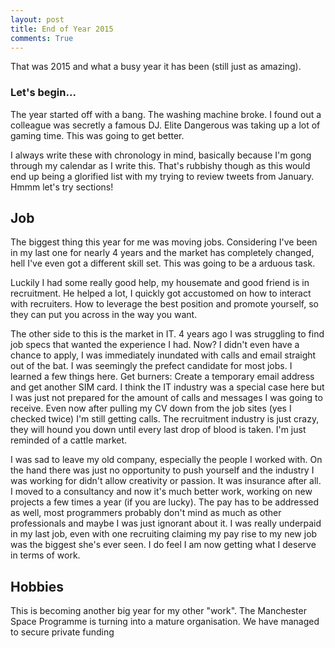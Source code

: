 ```yaml
---
layout: post
title: End of Year 2015
comments: True
---
```


That was 2015 and what a busy year it has been (still just as amazing).

### Let's begin...

The year started off with a bang. The washing machine broke. I found out a colleague was secretly a famous DJ. Elite Dangerous was taking up a lot of gaming time. This was going to get better.

I always write these with chronology in mind, basically because I'm gong through my calendar as I write this. That's rubbishy though as this would end up being a glorified list with my trying to review tweets from January. Hmmm let's try sections!

## Job
The biggest thing this year for me was moving jobs. Considering I've been in my last one for nearly 4 years and the market has completely changed, hell I've even got a different skill set. This was going to be a arduous task. 

Luckily I had some really good help, my housemate and good friend is in recruitment. He helped a lot, I quickly got accustomed on how to interact with recruiters. How to leverage the best position and promote yourself, so they can put you across in the way you want.

The other side to this is the market in IT. 4 years ago I was struggling to find job specs that wanted the experience I had. Now? I didn't even have a chance to apply, I was immediately inundated with calls and email straight out of the bat. I was seemingly the prefect candidate for most jobs. 
I learned a few things here. Get burners: Create a temporary email address and get another SIM card. I think the IT industry was a special case here but I was just not prepared for the amount of calls and messages I was going to receive. Even now after pulling my CV down from the job sites (yes I checked twice) I'm still getting calls. The recruitment industry is just crazy, they will hound you down until every last drop of blood is taken. I'm just reminded of a cattle market.

I was sad to leave my old company, especially the people I worked with. On the hand there was just no opportunity to push yourself and the industry I was working for didn't allow creativity or passion. It was insurance after all. I moved to a consultancy and now it's much better work, working on new projects  a few times a year (if you are lucky). The pay has to be addressed as well, most programmers probably don't mind as much as other professionals and maybe I was just ignorant about it. I was really underpaid in my last job, even with one recruiting claiming my pay rise to my new job was the biggest she's ever seen. I do feel I am now getting what I deserve in terms of work.

## Hobbies
This is becoming another big year for my other "work". The Manchester Space Programme is turning into a mature organisation. We have managed to secure private funding